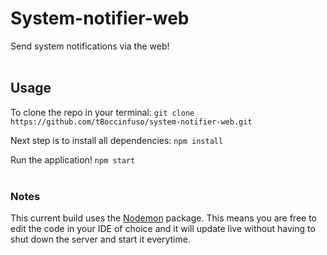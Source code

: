 # System-notifier-web
Send system notifications via the web!
<br/><br/>

## Usage
To clone the repo in your terminal: 
`git clone https://github.com/tBoccinfuso/system-notifier-web.git`

Next step is to install all dependencies: `npm install`

Run the application! `npm start`
<br/><br/>

### Notes

This current build uses the [Nodemon](https://nodemon.io/) package. This means you are free to edit the code in your IDE of choice and it will update live without having to shut down the server and start it everytime.
